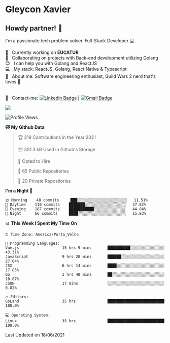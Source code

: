 # Gleycon Xavier

## Howdy partner! 👋

I'm a passionate tech problem solver.
Full-Stack Developer :computer:

 :rocket:  &nbsp; Currently working on **EUCATUR**
 <br/> :purple_heart: &nbsp; Collaborating on projects with Back-end development utilizing Golang
 <br/> :blush: &nbsp; I can help you with Golang and ReactJS
 <br/> :computer: &nbsp; My stack: ReactJS, Golang, React Native & Typescript
 <br/> 💬  &nbsp; About me: Software engineering enthusiast, Guild Wars 2 nerd that's loves :apple:
 <br/>
 <br/>
 <br/> :email: &nbsp; Contact-me: [![Linkedin Badge](https://img.shields.io/badge/-GleyconXavier-blue?style=flat-square&logo=Linkedin&logoColor=white&link=https://www.linkedin.com/in/gleyconxavier/)](https://www.linkedin.com/in/gleyconxavier/) 
| 
[![Gmail Badge](https://img.shields.io/badge/-gleyconxcarlos@gmail.com-c14438?style=flat-square&logo=Gmail&logoColor=white&link=mailto:gleyconxcarlos@gmail.com)](mailto:gleyconxcarlos@gmail.com)

![](https://komarev.com/ghpvc/?username=gleyconxavier)

<!--START_SECTION:waka-->
![Profile Views](http://img.shields.io/badge/Profile%20Views-0-blue)

**🐱 My Github Data** 

> 🏆 219 Contributions in the Year 2021
 > 
> 📦 301.3 kB Used in Github's Storage 
 > 
> 💼 Opted to Hire
 > 
> 📜 65 Public Repositories 
 > 
> 🔑 20 Private Repositories  
 > 
**I'm a Night 🦉** 

```text
🌞 Morning    48 commits     ███░░░░░░░░░░░░░░░░░░░░░░   11.51% 
🌆 Daytime    116 commits    ███████░░░░░░░░░░░░░░░░░░   27.82% 
🌃 Evening    187 commits    ███████████░░░░░░░░░░░░░░   44.84% 
🌙 Night      66 commits     ████░░░░░░░░░░░░░░░░░░░░░   15.83%

```


📊 **This Week I Spent My Time On** 

```text
⌚︎ Time Zone: America/Porto_Velho

💬 Programming Languages: 
Vue.js                   15 hrs 9 mins       ██████████░░░░░░░░░░░░░░░   43.31% 
JavaScript               9 hrs 28 mins       ██████░░░░░░░░░░░░░░░░░░░   27.04% 
JSX                      6 hrs 14 mins       ████░░░░░░░░░░░░░░░░░░░░░   17.85% 
Go                       3 hrs 48 mins       ██░░░░░░░░░░░░░░░░░░░░░░░   10.87% 
JSON                     17 mins             ░░░░░░░░░░░░░░░░░░░░░░░░░   0.82%

🔥 Editors: 
GoLand                   35 hrs              █████████████████████████   100.0%

💻 Operating System: 
Linux                    35 hrs              █████████████████████████   100.0%

```


 Last Updated on 18/06/2021
<!--END_SECTION:waka-->
